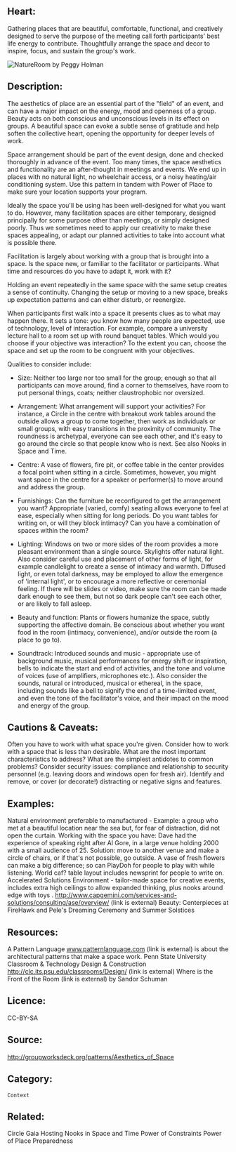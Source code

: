 ## Heart:

Gathering places that are beautiful, comfortable, functional, and creatively designed to serve the purpose of the meeting call forth participants' best life energy to contribute. Thoughtfully arrange the space and decor to inspire, focus, and sustain the group's work.



![NatureRoom by Peggy Holman]({{site.baseurl}}/http://groupworksdeck.org/sites/default/files/styles/large/public/upload/patterns/NatureRoom1_large.JPG)



## Description:

The aesthetics of place are an essential part of the "field" of an event, and can have a major impact on the energy, mood and openness of a group. Beauty acts on both conscious and unconscious levels in its effect on groups. A beautiful space can evoke a subtle sense of gratitude and help soften the collective heart, opening the opportunity for deeper levels of work.

Space arrangement should be part of the event design, done and checked thoroughly in advance of the event. Too many times, the space aesthetics and functionality are an after-thought in meetings and events. We end up in places with no natural light, no wheelchair access, or a noisy heating/air conditioning system. Use this pattern in tandem with Power of Place to make sure your location supports your program.

Ideally the space you'll be using has been well-designed for what you want to do. However, many facilitation spaces are either temporary, designed principally for some purpose other than meetings, or simply designed poorly. Thus we sometimes need to apply our creativity to make these spaces appealing, or adapt our planned activities to take into account what is possible there.

Facilitation is largely about working with a group that is brought into a space. Is the space new, or familiar to the facilitator or participants. What time and resources do you have to adapt it, work with it?

Holding an event repeatedly in the same space with the same setup creates a sense of continuity. Changing the setup or moving to a new space, breaks up expectation patterns and can either disturb, or reenergize.

When participants first walk into a space it presents clues as to what may happen there. It sets a tone: you know how many people are expected, use of technology, level of interaction. For example, compare a university lecture hall to a room set up with round banquet tables. Which would you choose if your objective was interaction? To the extent you can, choose the space and set up the room to be congruent with your objectives.

Qualities to consider include:

- Size: Neither too large nor too small for the group; enough so that all participants can move around, find a corner to themselves, have room to put personal things, coats; neither claustrophobic nor oversized.

- Arrangement: What arrangement will support your activities? For instance, a Circle in the centre with breakout work tables around the outside allows a group to come together, then work as individuals or small groups, with easy transitions in the proximity of community. The roundness is archetypal, everyone can see each other, and it's easy to go around the circle so that people know who is next. See also Nooks in Space and Time.

- Centre: A vase of flowers, fire pit, or coffee table in the center provides a focal point when sitting in a circle. Sometimes, however, you might want space in the centre for a speaker or performer(s) to move around and address the group.

- Furnishings: Can the furniture be reconfigured to get the arrangement you want? Appropriate (varied, comfy) seating allows everyone to feel at ease, especially when sitting for long periods. Do you want tables for writing on, or will they block intimacy? Can you have a combination of spaces within the room?

- Lighting: Windows on two or more sides of the room provides a more pleasant environment than a single source. Skylights offer natural light. Also consider careful use and placement of other forms of light, for example candlelight to create a sense of intimacy and warmth. Diffused light, or even total darkness, may be employed to allow the emergence of 'internal light', or to encourage a more reflective or ceremonial feeling. If there will be slides or video, make sure the room can be made dark enough to see them, but not so dark people can't see each other, or are likely to fall asleep.

- Beauty and function: Plants or flowers humanize the space, subtly supporting the affective domain. Be conscious about whether you want food in the room (intimacy, convenience), and/or outside the room (a place to go to).

- Soundtrack: Introduced sounds and music - appropriate use of background music, musical performances for energy shift or inspiration, bells to indicate the start and end of activities, and the tone and volume of voices (use of amplifiers, microphones etc.). Also consider the sounds, natural or introduced, musical or ethereal, in the space, including sounds like a bell to signify the end of a time-limited event, and even the tone of the facilitator's voice, and their impact on the mood and energy of the group.

## Cautions & Caveats:
Often you have to work with what space you're given. Consider how to work with a space that is less than desirable. What are the most important characteristics to address? What are the simplest antidotes to common problems?
Consider security issues: compliance and relationship to security personnel (e.g. leaving doors and windows open for fresh air).
Identify and remove, or cover (or decorate!) distracting or negative signs and features.

 
## Examples:

Natural environment preferable to manufactured - Example: a group who met at a beautiful location near the sea but, for fear of distraction, did not open the curtain.
Working with the space you have: Dave had the experience of speaking right after Al Gore, in a large venue holding 2000 with a small audience of 25. Solution: move to another venue and make a circle of chairs, or if that's not possible, go outside.
A vase of fresh flowers can make a big difference; so can PlayDoh for people to play with while listening.
World caf? table layout includes newsprint for people to write on.
Accelerated Solutions Environment - tailor-made space for creative events, includes extra high ceilings to allow expanded thinking, plus nooks around edge with toys . http://www.capgemini.com/services-and-solutions/consulting/ase/overview/ (link is external)
Beauty: Centerpieces at FireHawk and Pele's Dreaming Ceremony and Summer Solstices

 
## Resources:

A Pattern Language www.patternlanguage.com (link is external) is about the architectural patterns that make a space work.
Penn State University Classroom & Technology Design & Construction http://clc.its.psu.edu/classrooms/Design/ (link is external)
Where is the Front of the Room (link is external) by Sandor Schuman
 
## Licence:
CC-BY-SA

## Source:
http://groupworksdeck.org/patterns/Aesthetics_of_Space

## Category:

    Context 

## Related: 
Circle
Gaia
Hosting
Nooks in Space and Time
Power of Constraints
Power of Place
Preparedness

